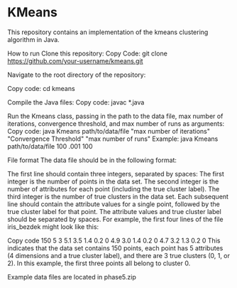 # KMeans
This repository contains an implementation of the kmeans clustering algorithm in Java.

How to run
Clone this repository:
Copy Code: git clone https://github.com/your-username/kmeans.git

Navigate to the root directory of the repository:

Copy code: cd kmeans

Compile the Java files:
Copy code: javac *.java

Run the Kmeans class, passing in the path to the data file, max number  of iterations, convergence threshold, and max number of runs as arguments:
Copy code: java Kmeans path/to/data/file "max number of iterations" "Convergence Threshold" "max number of runs"
Example: java Kmeans path/to/data/file 100 .001 100

File format
The data file should be in the following format:

The first line should contain three integers, separated by spaces:
The first integer is the number of points in the data set.
The second integer is the number of attributes for each point (including the true cluster label).
The third integer is the number of true clusters in the data set.
Each subsequent line should contain the attribute values for a single point, followed by the true cluster label for that point. The attribute values and true cluster label should be separated by spaces.
For example, the first four lines of the file iris_bezdek might look like this:

Copy code
150 5 3
5.1 3.5 1.4 0.2 0
4.9 3.0 1.4 0.2 0
4.7 3.2 1.3 0.2 0
This indicates that the data set contains 150 points, each point has 5 attributes (4 dimensions and a true cluster label), 
and there are 3 true clusters (0, 1, or 2). In this example, the first three points all belong to cluster 0.

Example data files are located in phase5.zip

